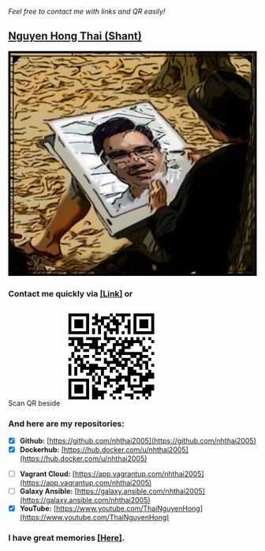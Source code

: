 *Feel free to contact me with links and QR easily!*

## [Nguyen Hong Thai (Shant)](https://nhthai2005.github.io/souvenir)
[![Hong-Thai Nguyen](data/Nguyen_Hong_Thai_Souvenir.jpeg)](data/Thai_Nguyen_Hong.vcf)

### Contact me quickly via [\[Link\]](https://nhthai2005.github.io/contacts.htm) or
Scan QR beside
[![Nguyen Hong Thai - Contact - QR](data/Nguyen_Hong_Thai_contacts_QR.png "My contacts")](https://nhthai2005.github.io/contacts.htm)

### And here are my repositories:
-	[x] **Github:** [https://github.com/nhthai2005](https://github.com/nhthai2005)
-	[x] **Dockerhub:** [https://hub.docker.com/u/nhthai2005](https://hub.docker.com/u/nhthai2005)
*	[ ] **Vagrant Cloud:** [https://app.vagrantup.com/nhthai2005](https://app.vagrantup.com/nhthai2005)
*	[ ] **Galaxy Ansible:** [https://galaxy.ansible.com/nhthai2005](https://galaxy.ansible.com/nhthai2005)
*	[x] **YouTube:** [https://www.youtube.com/ThaiNguyenHong](https://www.youtube.com/ThaiNguyenHong)

### I have great memories [\[Here\]](https://nhthai2005.github.io/souvenir).

